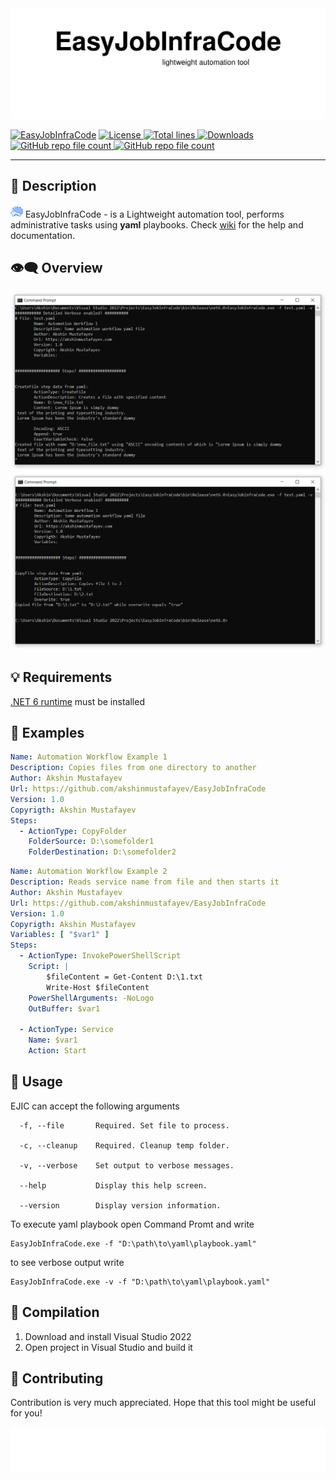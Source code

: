 <img src="assets/header.svg"/>

[![EasyJobInfraCode](https://img.shields.io/badge/EasyJobInfraCode-blue)](https://github.com/akshinmustafayev/EasyJobInfraCode)
<a href="https://img.shields.io/github/license/akshinmustafayev/EasyJobInfraCode">
  <img src="https://img.shields.io/github/license/akshinmustafayev/EasyJobInfraCode" alt="License" />
</a>
<a href="https://img.shields.io/tokei/lines/github/akshinmustafayev/EasyJobInfraCode">
  <img src="https://img.shields.io/tokei/lines/github/akshinmustafayev/EasyJobInfraCode" alt="Total lines" />
</a>
<a href="https://img.shields.io/github/downloads/akshinmustafayev/EasyJobInfraCode/total">
  <img src="https://img.shields.io/github/downloads/akshinmustafayev/EasyJobInfraCode/total" alt="Downloads" />
</a>
<a href="https://img.shields.io/github/stars/akshinmustafayev/EasyJobInfraCode?style=social">
  <img alt="GitHub repo file count" src="https://img.shields.io/github/stars/akshinmustafayev/EasyJobInfraCode?style=social">
</a>
<a href="https://img.shields.io/github/contributors/akshinmustafayev/EasyJobInfraCode">
  <img alt="GitHub repo file count" src="https://img.shields.io/github/contributors/akshinmustafayev/EasyJobInfraCode">
</a> 

---

## :newspaper: Description
<img src="assets/logo.png" height="20" width="20"/> EasyJobInfraCode - is a Lightweight automation tool, performs administrative tasks using __yaml__ playbooks. Check [wiki](https://github.com/akshinmustafayev/EasyJobInfraCode/wiki) for the help and documentation.

## :eye_speech_bubble: Overview
<img src="assets/overview_1.png"/> 
<img src="assets/overview2.png"/> 

## :bulb: Requirements
[.NET 6 runtime](https://dotnet.microsoft.com/en-us/download/dotnet/6.0) must be installed

## :page_with_curl: Examples
```yaml
Name: Automation Workflow Example 1
Description: Copies files from one directory to another
Author: Akshin Mustafayev
Url: https://github.com/akshinmustafayev/EasyJobInfraCode
Version: 1.0
Copyrigth: Akshin Mustafayev
Steps:
  - ActionType: CopyFolder
    FolderSource: D:\somefolder1
    FolderDestination: D:\somefolder2
```
```yaml
Name: Automation Workflow Example 2
Description: Reads service name from file and then starts it
Author: Akshin Mustafayev
Url: https://github.com/akshinmustafayev/EasyJobInfraCode
Version: 1.0
Copyrigth: Akshin Mustafayev
Variables: [ "$var1" ]
Steps:
  - ActionType: InvokePowerShellScript
    Script: |
        $fileContent = Get-Content D:\1.txt
        Write-Host $fileContent
    PowerShellArguments: -NoLogo
    OutBuffer: $var1

  - ActionType: Service
    Name: $var1
    Action: Start
```

## :triangular_ruler: Usage
EJIC can accept the following arguments
```
  -f, --file       Required. Set file to process.

  -c, --cleanup    Required. Cleanup temp folder.

  -v, --verbose    Set output to verbose messages.

  --help           Display this help screen.

  --version        Display version information.
```

To execute yaml playbook open Command Promt and write
```
EasyJobInfraCode.exe -f "D:\path\to\yaml\playbook.yaml"
```

to see verbose output write
```
EasyJobInfraCode.exe -v -f "D:\path\to\yaml\playbook.yaml"
```

## :electric_plug: Compilation

1. Download and install Visual Studio 2022
2. Open project in Visual Studio and build it

## :dart: Contributing

Contribution is very much appreciated. Hope that this tool might be useful for you!


<img src="assets/footer.svg"/>
